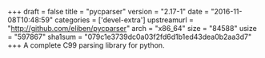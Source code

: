 +++
draft = false
title = "pycparser"
version = "2.17-1"
date = "2016-11-08T10:48:59"
categories = ['devel-extra']
upstreamurl = "http://github.com/eliben/pycparser"
arch = "x86_64"
size = "84588"
usize = "597867"
sha1sum = "079c1e3739dc0a03f2fd6d1b1ed43dea0b2aa3d7"
+++
A complete C99 parsing library for python.